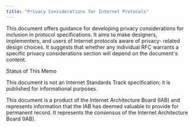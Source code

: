 ```yaml
---
title: "Privacy Considerations for Internet Protocols"
---
```


This document offers guidance for developing privacy considerations
   for inclusion in protocol specifications.  It aims to make designers,
   implementers, and users of Internet protocols aware of privacy-
   related design choices.  It suggests that whether any individual RFC
   warrants a specific privacy considerations section will depend on the
   document's content.

Status of This Memo

   This document is not an Internet Standards Track specification; it is
   published for informational purposes.

   This document is a product of the Internet Architecture Board (IAB)
   and represents information that the IAB has deemed valuable to
   provide for permanent record.  It represents the consensus of the
   Internet Architecture Board (IAB).

